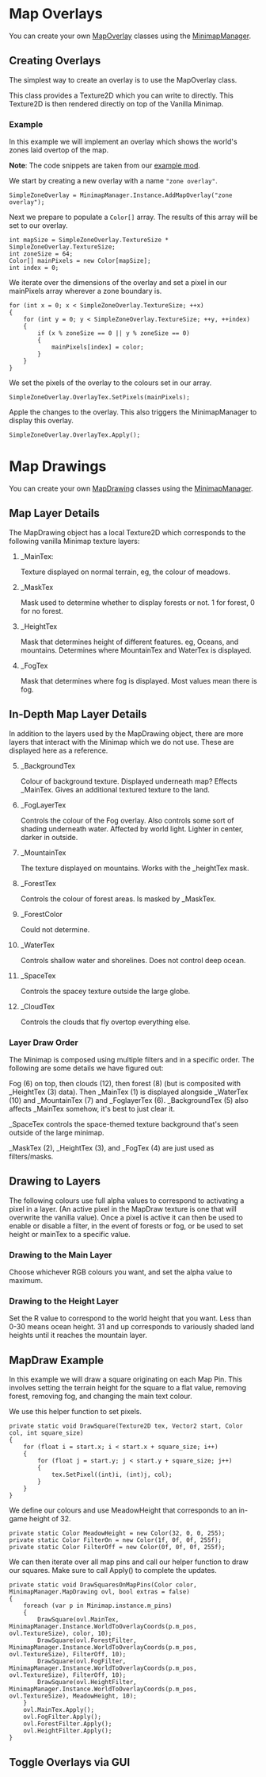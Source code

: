 ﻿# Map Overlays

You can create your own [MapOverlay](xref:Jotunn.Managers.MinimapManager.MapOverlay) classes using the [MinimapManager](xref:Jotunn.Managers.MinimapManager).


## Creating Overlays

The simplest way to create an overlay is to use the MapOverlay class.

This class provides a Texture2D which you can write to directly. This Texture2D is then rendered directly on top of the Vanilla Minimap.


### Example

In this example we will implement an overlay which shows the world's zones laid overtop of the map.

**Note**: The code snippets are taken from our [example mod](https://github.com/Valheim-Modding/JotunnModExample).


We start by creating a new overlay with a name `"zone overlay"`.
```
SimpleZoneOverlay = MinimapManager.Instance.AddMapOverlay("zone overlay");
```
Next we prepare to populate a `Color[]` array. The results of this array will be set to our overlay.
```
int mapSize = SimpleZoneOverlay.TextureSize * SimpleZoneOverlay.TextureSize;
int zoneSize = 64;
Color[] mainPixels = new Color[mapSize];
int index = 0;
```
We iterate over the dimensions of the overlay and set a pixel in our mainPixels array wherever a zone boundary is.
```
for (int x = 0; x < SimpleZoneOverlay.TextureSize; ++x)
{
    for (int y = 0; y < SimpleZoneOverlay.TextureSize; ++y, ++index)
    {
        if (x % zoneSize == 0 || y % zoneSize == 0)
        {
            mainPixels[index] = color;
        }
    }
}
```
We set the pixels of the overlay to the colours set in our array.
```
SimpleZoneOverlay.OverlayTex.SetPixels(mainPixels);
```

Apple the changes to the overlay. This also triggers the MinimapManager to display this overlay.
```
SimpleZoneOverlay.OverlayTex.Apply();
```


# Map Drawings

You can create your own [MapDrawing](xref:Jotunn.Managers.MinimapManager.MapDrawing) classes using the [MinimapManager](xref:Jotunn.Managers.MinimapManager).

## Map Layer Details

The MapDrawing object has a local Texture2D which corresponds to the following vanilla Minimap texture layers:

1. _MainTex:

    Texture displayed on normal terrain, eg, the colour of meadows.
2. _MaskTex
    
    Mask used to determine whether to display forests or not. 1 for forest, 0 for no forest.
3. _HeightTex
    
    Mask that determines height of different features. eg, Oceans, and mountains. Determines where MountainTex and WaterTex is displayed.
4. _FogTex

    Mask that determines where fog is displayed. Most values mean there is fog. 





## In-Depth Map Layer Details


In addition to the layers used by the MapDrawing object, there are more layers that interact with the Minimap which we do not use.
These are displayed here as a reference.


5. _BackgroundTex

    Colour of background texture. Displayed underneath map? Effects _MainTex. Gives an additional textured texture to the land.
6. _FogLayerTex

    Controls the colour of the Fog overlay. Also controls some sort of shading underneath water. Affected by world light. Lighter in center, darker in outside.
7. _MountainTex

    The texture displayed on mountains. Works with the _heightTex mask.
8. _ForestTex

    Controls the colour of forest areas. Is masked by _MaskTex.
9. _ForestColor

    Could not determine.
10. _WaterTex

    Controls shallow water and shorelines. Does not control deep ocean.
11. _SpaceTex

    Controls the spacey texture outside the large globe.
12. _CloudTex

    Controls the clouds that fly overtop everything else.

### Layer Draw Order

The Minimap is composed using multiple filters and in a specific order. The following are some details we have figured out:

Fog (6) on top, then clouds (12), then forest (8) (but is composited with _HeightTex (3) data).
Then _MainTex (1) is displayed alongside _WaterTex (10) and _MountainTex (7) and _FoglayerTex (6).
_BackgroundTex (5) also affects _MainTex somehow, it's best to just clear it.

_SpaceTex controls the space-themed texture background that's seen outside of the large minimap.

_MaskTex (2), _HeightTex (3), and _FogTex (4) are just used as filters/masks.


## Drawing to Layers

The following colours use full alpha values to correspond to activating a pixel in a layer. (An active pixel in the MapDraw texture is one that will overwrite the vanilla value).
Once a pixel is active it can then be used to enable or disable a filter, in the event of forests or fog, or be used to set height or mainTex to a specific value.

### Drawing to the Main Layer

Choose whichever RGB colours you want, and set the alpha value to maximum.


### Drawing to the Height Layer

Set the R value to correspond to the world height that you want.
Less than 0-30 means ocean height. 31 and up corresponds to variously shaded land heights until it reaches the mountain layer.


## MapDraw Example

In this example we will draw a square originating on each Map Pin. This involves setting the terrain height for the square to a flat value, removing forest, removing fog, and changing the main text colour.


We use this helper function to set pixels.
```
private static void DrawSquare(Texture2D tex, Vector2 start, Color col, int square_size)
{
    for (float i = start.x; i < start.x + square_size; i++)
    {
        for (float j = start.y; j < start.y + square_size; j++)
        {
            tex.SetPixel((int)i, (int)j, col);
        }
    }
}
```
We define our colours and use MeadowHeight that corresponds to an in-game height of 32.

```
private static Color MeadowHeight = new Color(32, 0, 0, 255);
private static Color FilterOn = new Color(1f, 0f, 0f, 255f);
private static Color FilterOff = new Color(0f, 0f, 0f, 255f);
```


We can then iterate over all map pins and call our helper function to draw our squares. Make sure to call Apply() to complete the updates.
```
private static void DrawSquaresOnMapPins(Color color, MinimapManager.MapDrawing ovl, bool extras = false)
{
    foreach (var p in Minimap.instance.m_pins)
    {
        DrawSquare(ovl.MainTex, MinimapManager.Instance.WorldToOverlayCoords(p.m_pos, ovl.TextureSize), color, 10);
        DrawSquare(ovl.ForestFilter, MinimapManager.Instance.WorldToOverlayCoords(p.m_pos, ovl.TextureSize), FilterOff, 10);
        DrawSquare(ovl.FogFilter, MinimapManager.Instance.WorldToOverlayCoords(p.m_pos, ovl.TextureSize), FilterOff, 10);
        DrawSquare(ovl.HeightFilter, MinimapManager.Instance.WorldToOverlayCoords(p.m_pos, ovl.TextureSize), MeadowHeight, 10);
    }
    ovl.MainTex.Apply();
    ovl.FogFilter.Apply();
    ovl.ForestFilter.Apply();
    ovl.HeightFilter.Apply();
}
```









## Toggle Overlays via GUI

